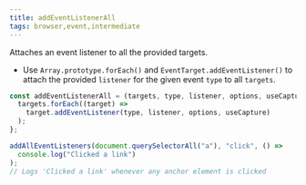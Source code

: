 ```yaml
---
title: addEventListenerAll
tags: browser,event,intermediate
---
```


Attaches an event listener to all the provided targets.

- Use `Array.prototype.forEach()` and `EventTarget.addEventListener()` to attach the provided `listener` for the given event `type` to all `targets`.

```js
const addEventListenerAll = (targets, type, listener, options, useCapture) => {
  targets.forEach((target) =>
    target.addEventListener(type, listener, options, useCapture)
  );
};
```

```js
addAllEventListeners(document.querySelectorAll("a"), "click", () =>
  console.log("Clicked a link")
);
// Logs 'Clicked a link' whenever any anchor element is clicked
```
